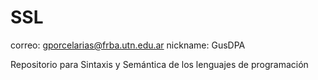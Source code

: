 # SSL

correo: gporcelarias@frba.utn.edu.ar
nickname: GusDPA

Repositorio para Sintaxis y Semántica de los lenguajes de programación

